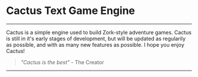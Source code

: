 # Cactus Text Game Engine

---

Cactus is a simple engine used to build Zork-style adventure games. Cactus is still in it's early stages of development, but will be updated as regularily as possible, and with as many new features as possible. I hope you enjoy Cactus!

> *"Cactus is the best"* - The Creator

---
